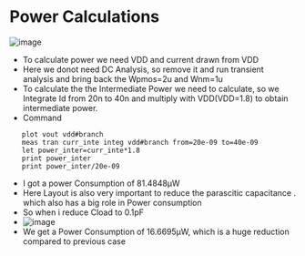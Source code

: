 # Power Calculations
![image](https://github.com/chennakeshavadasa/CMOS-Inverter/assets/123294639/5476131a-fafd-4381-b406-bbb76d836fea)

- To calculate power we need VDD and current drawn from VDD
- Here we donot need DC Analysis, so remove it and run transient analysis and bring back the Wpmos=2u and Wnm=1u
- To calculate the the Intermediate Power we need to calculate, so we Integrate Id from 20n to 40n and multiply with VDD(VDD=1.8) to obtain intermediate power.
- Command
 ```
    plot vout vdd#branch
    meas tran curr_inte integ vdd#branch from=20e-09 to=40e-09
    let power_inter=curr_inte*1.8
    print power_inter
    print power_inter/20e-09
 ```
- I got a power Consumption of 81.4848μW
- Here Layout is also very important to reduce the parascitic capacitance . which also has a big role in Power consumption
- So when i reduce Cload to 0.1pF
- ![image](https://github.com/chennakeshavadasa/CMOS-Inverter/assets/123294639/bd840170-6dbb-40a4-8cfb-e7eb66c499b3)
- We get a Power Consumption of 16.6695μW, which is a huge reduction compared to previous case
